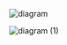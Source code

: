 ![diagram](https://github.com/SamuelOliveira2016/calendarioapp/assets/20271649/4e8c4b53-33e8-4d11-ab99-37c8b2bb123a)

![diagram (1)](https://github.com/SamuelOliveira2016/calendarioapp/assets/20271649/c1ee993d-1215-4744-bbce-912f0faf8607)
